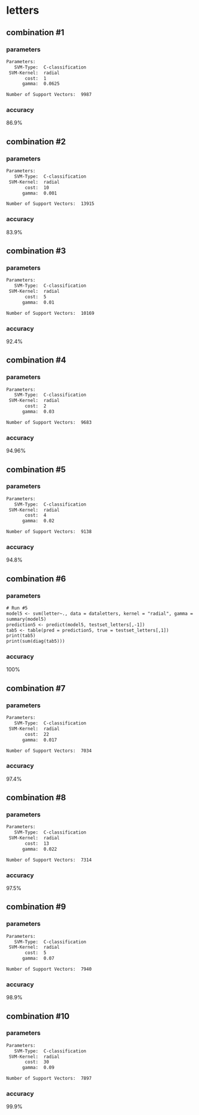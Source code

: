 # letters

## combination #1

### parameters

```txt
Parameters:
   SVM-Type:  C-classification 
 SVM-Kernel:  radial 
       cost:  1 
      gamma:  0.0625 

Number of Support Vectors:  9987
```

### accuracy

86.9%

## combination #2

### parameters

```txt
Parameters:
   SVM-Type:  C-classification 
 SVM-Kernel:  radial 
       cost:  10 
      gamma:  0.001 

Number of Support Vectors:  13915
```

### accuracy

83.9%

## combination #3

### parameters

```txt
Parameters:
   SVM-Type:  C-classification 
 SVM-Kernel:  radial 
       cost:  5 
      gamma:  0.01 

Number of Support Vectors:  10169
```

### accuracy

92.4%

## combination #4

### parameters

```txt
Parameters:
   SVM-Type:  C-classification 
 SVM-Kernel:  radial 
       cost:  2 
      gamma:  0.03 

Number of Support Vectors:  9683
```

### accuracy

94.96%

## combination #5

### parameters

```txt
Parameters:
   SVM-Type:  C-classification 
 SVM-Kernel:  radial 
       cost:  4 
      gamma:  0.02 

Number of Support Vectors:  9138
```

### accuracy

94.8%

## combination #6

### parameters

```txt
# Run #5
model5 <- svm(letter~., data = dataletters, kernel = "radial", gamma = 0.02, cost = 4)
summary(model5)
prediction5 <- predict(model5, testset_letters[,-1])
tab5 <- table(pred = prediction5, true = testset_letters[,1])
print(tab5)
print(sum(diag(tab5)))
```

### accuracy

100%

## combination #7

### parameters

```txt
Parameters:
   SVM-Type:  C-classification 
 SVM-Kernel:  radial 
       cost:  22 
      gamma:  0.017 

Number of Support Vectors:  7034
```

### accuracy

97.4%

## combination #8

### parameters

```txt
Parameters:
   SVM-Type:  C-classification 
 SVM-Kernel:  radial 
       cost:  13 
      gamma:  0.022 

Number of Support Vectors:  7314
```

### accuracy

97.5%

## combination #9

### parameters

```txt
Parameters:
   SVM-Type:  C-classification 
 SVM-Kernel:  radial 
       cost:  5 
      gamma:  0.07 

Number of Support Vectors:  7940
```

### accuracy

98.9%

## combination #10

### parameters

```txt
Parameters:
   SVM-Type:  C-classification 
 SVM-Kernel:  radial 
       cost:  30 
      gamma:  0.09 

Number of Support Vectors:  7897
```

### accuracy

99.9%
